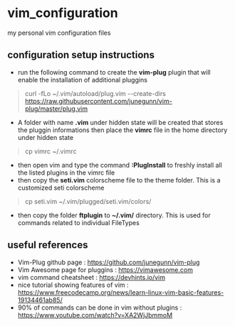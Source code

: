 # vim_configuration
my personal vim configuration files

## configuration setup instructions
* run the following command to create the **vim-plug** plugin that will enable the installation of additional pluggins
> curl -fLo ~/.vim/autoload/plug.vim --create-dirs https://raw.githubusercontent.com/junegunn/vim-plug/master/plug.vim

* A folder with name **.vim** under hidden state will be created that stores the pluggin informations then place the **vimrc** file in the home directory under hidden state
> cp vimrc ~/.vimrc

* then open vim and type the command **:PlugInstall** to freshly install all the listed plugins in the vimrc file
* then copy the **seti.vim** colorscheme file to the theme folder. This is a customized seti colorscheme
> cp seti.vim ~/.vim/plugged/seti.vim/colors/

* then copy the folder **ftplugin** to **~/.vim/** directory. This is used for commands related to individual FileTypes

## useful references
* Vim-Plug github page : https://github.com/junegunn/vim-plug
* Vim Awesome page for pluggins : https://vimawesome.com
* vim command cheatsheet : https://devhints.io/vim
* nice tutorial showing features of vim : https://www.freecodecamp.org/news/learn-linux-vim-basic-features-19134461ab85/
* 90% of commands can be done in vim without plugins : https://www.youtube.com/watch?v=XA2WjJbmmoM
